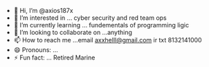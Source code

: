 - 👋 Hi, I’m @axios187x
- 👀 I’m interested in ... cyber security and red team ops
- 🌱 I’m currently learning ... fundementals of programming ligic
- 💞️ I’m looking to collaborate on ...anything
- 📫 How to reach me ...email axxhelll@gmail.com ir txt 8132141000
- 😄 Pronouns: ...
- ⚡ Fun fact: ... Retired Marine

<!---
axios187x/axios187x is a ✨ special ✨ repository because its `README.md` (this file) appears on your GitHub profile.
You can click the Preview link to take a look at your changes.
--->

